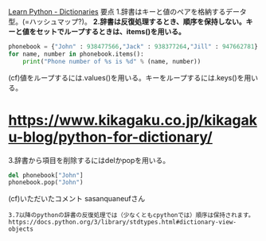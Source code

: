 [Learn Python - Dictionaries](https://www.learnpython.org/en/Dictionaries)
要点
1.辞書はキーと値のペアを格納するデータ型。(=ハッシュマップ?)。
**2.辞書は反復処理するとき、順序を保持しない。キーと値をセットでループするときは、items()を用いる。**
``` python
phonebook = {"John" : 938477566,"Jack" : 938377264,"Jill" : 947662781}
for name, number in phonebook.items():
    print("Phone number of %s is %d" % (name, number))
```

(cf)値をループするには.values()を用いる。キーをループするには.keys()を用いる。
# https://www.kikagaku.co.jp/kikagaku-blog/python-for-dictionary/

3.辞書から項目を削除するにはdelかpopを用いる。
``` python
del phonebook["John"]
phonebook.pop("John")
```

(cf)いただいたコメント
sasanquaneufさん
```
3.7以降のpythonの辞書の反復処理では（少なくともcpythonでは）順序は保持されます。
https://docs.python.org/3/library/stdtypes.html#dictionary-view-objects
```